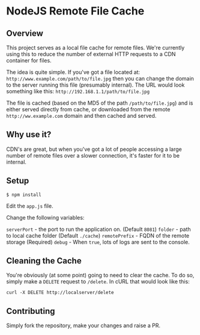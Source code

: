 NodeJS Remote File Cache
========================

Overview
--------

This project serves as a local file cache for remote files. We're currently using this to
reduce the number of external HTTP requests to a CDN container for files.

The idea is quite simple. If you've got a file located at: `http://www.example.com/path/to/file.jpg` then you can change the domain to the server running this file (presumably internal). The URL would look something like this:
`http://192.168.1.1/path/to/file.jpg`

The file is cached (based on the MD5 of the path `/path/to/file.jpg`) and is either served directly from cache, or downloaded from the remote `http://ww.example.com` domain and then cached and served.

Why use it?
-----------

CDN's are great, but when you've got a lot of people accessing a large number of remote files over a slower connection, it's faster for it to be internal.

Setup
-----

`$ npm install`

Edit the `app.js` file.

Change the following variables:

`serverPort` - the port to run the application on. (Default `8081`)
`folder` - path to local cache folder (Default `./cache`)
`remotePrefix` - FQDN of the remote storage (Required)
`debug` - When `true`, lots of logs are sent to the console.

Cleaning the Cache
------------------

You're obviously (at some point) going to need to clear the cache. To do so, simply make a `DELETE` request to `/delete`. In cURL that would look like this:

`curl -X DELETE http://localserver/delete`

Contributing
------------

Simply fork the repository, make your changes and raise a PR.
